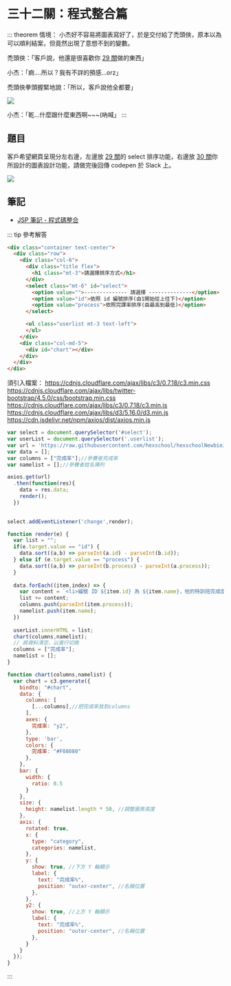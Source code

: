 # 三十二關：程式整合篇

::: theorem 情境：
小杰好不容易將圖表寫好了，於是交付給了禿頭俠，原本以為可以順利結案，但竟然出現了意想不到的變數。

禿頭俠：「客戶說，他還是很喜歡你 [29 關](https://hackmd.io/LzpLs78pSqmDY1DbCcsg4Q)做的東西」

小杰：「痾....所以？我有不詳的預感...orz」

禿頭俠拳頭握緊地說：「所以，客戶說他全都要」

<img src="https://i.imgur.com/FJtQ4uh.png" />

小杰：「乾...什麼跟什麼東西啊~~~(吶喊」
:::

## 題目

客戶希望網頁呈現分左右邊，左邊放 [29 關](https://hackmd.io/LzpLs78pSqmDY1DbCcsg4Q)的 select 排序功能，右邊放 [30 關](https://hackmd.io/Vp1FRGPMRymM7FOxaQ_srQ)你所設計的圖表設計功能，請做完後回傳 codepen 於 Slack 上。

<img src="https://i.imgur.com/kXyjvoL.png" />

## 筆記

* [JSP 筆記 - 程式碼整合](https://hsuchihting.github.io/javascript/20200721/262164692/)

::: tip 參考解答
``` html
<div class="container text-center">
  <div class="row">
    <div class="col-6">
      <div class="title flex">
        <h1 class="mt-3">請選擇排序方式</h1>
      </div>
      <select class="mt-6" id="select">
        <option value="">-------------- 請選擇 --------------</option>
        <option value="id">依照 id 編號排序(由1開始從上往下)</option>
        <option value="process">依照完課率排序(由最高到最低)</option>
      </select>

      <ul class="userlist mt-3 text-left">
      </ul>
    </div>
    <div class="col-md-5">
      <div id="chart"></div>
    </div>
  </div>
</div>
```

須引入檔案：
https://cdnjs.cloudflare.com/ajax/libs/c3/0.7.18/c3.min.css
https://cdnjs.cloudflare.com/ajax/libs/twitter-bootstrap/4.5.0/css/bootstrap.min.css
https://cdnjs.cloudflare.com/ajax/libs/c3/0.7.18/c3.min.js
https://cdnjs.cloudflare.com/ajax/libs/d3/5.16.0/d3.min.js
https://cdn.jsdelivr.net/npm/axios/dist/axios.min.js

``` js
var select = document.querySelector('#select');
var userList = document.querySelector('.userlist');
var url = 'https://raw.githubusercontent.com/hexschool/hexschoolNewbieJS/master/data.json';
var data = [];
var columns = ["完成率"];//參賽者完成率
var namelist = [];//參賽者姓名陣列

axios.get(url)
  .then(function(res){
    data = res.data;
    render();
  })
  

select.addEventListener('change',render);

function render(e) {
  var list = "";
  if(e.target.value == "id") {
    data.sort((a,b) => parseInt(a.id) - parseInt(b.id));
  } else if (e.target.value == "process") {
    data.sort((a,b) => parseInt(b.process) - parseInt(a.process));
  }
  
  data.forEach((item,index) => {
    var content = `<li>編號 ID ${item.id} 為 ${item.name}，他的特訓班完成度是 ${item.process}</li>`;
    list += content;
    columns.push(parseInt(item.process));
    namelist.push(item.name);
  })
  
  userList.innerHTML = list;
  chart(columns,namelist);
  // 將資料清空，以進行切換
  columns = ["完成率"]; 
  namelist = []; 
}

function chart(columns,namelist) {
  var chart = c3.generate({
    bindto: "#chart",
    data: {
      columns: [
        [...columns],//把完成率放到columns
      ],
      axes: {
        完成率: "y2",
      },
      type: 'bar',
      colors: {
        完成率: "#F08080"
      },
    },
    bar: {
      width: {
        ratio: 0.5 
      }
    },
    size: {
      height: namelist.length * 50, //調整圖表高度
    },
    axis: {
      rotated: true,
      x: {
        type: "category",
        categories: namelist,
      },
      y: {
        show: true, //下方 Y 軸顯示
        label: {
          text: "完成率%",
          position: "outer-center", //名稱位置
        },
      },
      y2: {
        show: true, //上方 Y 軸顯示
        label: {
          text: "完成率%",
          position: "outer-center", //名稱位置
        },
      }
    }
  });
}
```
:::